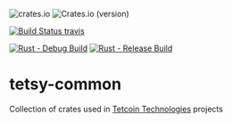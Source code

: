 ![crates.io](https://img.shields.io/crates/v/tetsy-bytes.svg?style=for-the-badge)
![Crates.io (version)](https://img.shields.io/crates/dv/tetsy-bytes.svg?style=for-the-badge)

[![Build Status travis][travis-image]][travis-url]

[travis-image]: https://travis-ci.org/tetcoin/tetsy-common.svg?branch=master
[travis-url]: https://travis-ci.org/tetcoin/tetsy-common

[![Rust - Debug Build](https://github.com/tetcoin/tetsy-common/actions/workflows/rust-debug.yml/badge.svg)](https://github.com/tetcoin/tetsy-common/actions/workflows/rust-debug.yml)
[![Rust - Release Build](https://github.com/tetcoin/tetsy-common/actions/workflows/rust-release.yml/badge.svg)](https://github.com/tetcoin/tetsy-common/actions/workflows/rust-release.yml)

# tetsy-common
Collection of crates used in [Tetcoin Technologies](https://www.tetcoin.org/) projects
